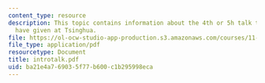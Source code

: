 ```yaml
---
content_type: resource
description: This topic contains information about the 4th or 5h talk that Jan Wampler
  have given at Tsinghua.
file: https://ol-ocw-studio-app-production.s3.amazonaws.com/courses/11-307-beijing-urban-design-studio-summer-2006/ba21e4a769035f77b600c1b295998eca_introtalk.pdf
file_type: application/pdf
resourcetype: Document
title: introtalk.pdf
uid: ba21e4a7-6903-5f77-b600-c1b295998eca
---
```

